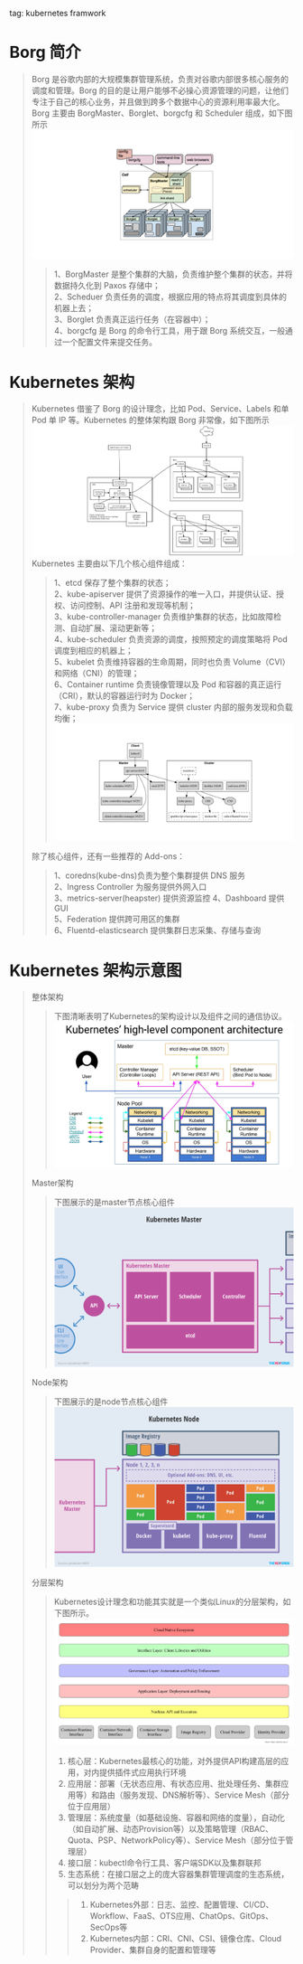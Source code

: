 <!-- toc -->

tag: kubernetes framwork

# Borg 简介
> Borg 是谷歌内部的大规模集群管理系统，负责对谷歌内部很多核心服务的调度和管理。Borg 的目的是让用户能够不必操心资源管理的问题，让他们专注于自己的核心业务，并且做到跨多个数据中心的资源利用率最大化。   
> Borg 主要由 BorgMaster、Borglet、borgcfg 和 Scheduler 组成，如下图所示   
![Borg架构](./images/Borg架构.png)
> > 1、BorgMaster 是整个集群的大脑，负责维护整个集群的状态，并将数据持久化到 Paxos 存储中；   
> > 2、Scheduer 负责任务的调度，根据应用的特点将其调度到具体的机器上去；   
> > 3、Borglet 负责真正运行任务（在容器中）；   
> > 4、borgcfg 是 Borg 的命令行工具，用于跟 Borg 系统交互，一般通过一个配置文件来提交任务。   

# Kubernetes 架构
> Kubernetes 借鉴了 Borg 的设计理念，比如 Pod、Service、Labels 和单 Pod 单 IP 等。Kubernetes 的整体架构跟 Borg 非常像，如下图所示   
![K8s架构](./images/K8s架构.png)
> Kubernetes 主要由以下几个核心组件组成：   
> > 1、etcd 保存了整个集群的状态；   
> > 2、kube-apiserver 提供了资源操作的唯一入口，并提供认证、授权、访问控制、API 注册和发现等机制；   
> > 3、kube-controller-manager 负责维护集群的状态，比如故障检测、自动扩展、滚动更新等；   
> > 4、kube-scheduler 负责资源的调度，按照预定的调度策略将 Pod 调度到相应的机器上；   
> > 5、kubelet 负责维持容器的生命周期，同时也负责 Volume（CVI）和网络（CNI）的管理；   
> > 6、Container runtime 负责镜像管理以及 Pod 和容器的真正运行（CRI），默认的容器运行时为 Docker；   
> > 7、kube-proxy 负责为 Service 提供 cluster 内部的服务发现和负载均衡；   
![K8s组件](./images/K8s组件.png)   
> >
>  除了核心组件，还有一些推荐的 Add-ons：   
> > 1、coredns(kube-dns)负责为整个集群提供 DNS 服务   
> > 2、Ingress Controller 为服务提供外网入口   
> > 3、metrics-server(heapster) 提供资源监控
> > 4、Dashboard 提供 GUI   
> > 5、Federation 提供跨可用区的集群   
> > 6、Fluentd-elasticsearch 提供集群日志采集、存储与查询

# Kubernetes 架构示意图
> 整体架构   
> > 下图清晰表明了Kubernetes的架构设计以及组件之间的通信协议。   
![k8s 整体架构图](./images/kubernetes-high-level-component-archtecture.jpg)
>> 
> Master架构
>> 下图展示的是master节点核心组件   
![k8s master架构图](./images/kubernetes-master-arch.png)   
>>
> Node架构
>> 下图展示的是node节点核心组件   
![k8s node架构图](./images/kubernetes-node-arch.png)
>>
> 分层架构   
>> Kubernetes设计理念和功能其实就是一个类似Linux的分层架构，如下图所示。   
![k8s 分层架构示意图](./images/kubernetes-layers-arch.png)
>> 1. 核心层：Kubernetes最核心的功能，对外提供API构建高层的应用，对内提供插件式应用执行环境   
>> 2. 应用层：部署（无状态应用、有状态应用、批处理任务、集群应用等）和路由（服务发现、DNS解析等）、Service Mesh（部分位于应用层）   
>> 3. 管理层：系统度量（如基础设施、容器和网络的度量），自动化（如自动扩展、动态Provision等）以及策略管理（RBAC、Quota、PSP、NetworkPolicy等）、Service Mesh（部分位于管理层）   
>> 4. 接口层：kubectl命令行工具、客户端SDK以及集群联邦   
>> 5. 生态系统：在接口层之上的庞大容器集群管理调度的生态系统，可以划分为两个范畴   
>>> 1. Kubernetes外部：日志、监控、配置管理、CI/CD、Workflow、FaaS、OTS应用、ChatOps、GitOps、SecOps等   
>>> 2. Kubernetes内部：CRI、CNI、CSI、镜像仓库、Cloud Provider、集群自身的配置和管理等   




















































